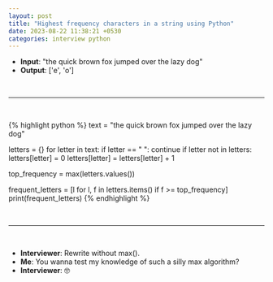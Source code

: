 ```yaml
---
layout: post
title: "Highest frequency characters in a string using Python"
date: 2023-08-22 11:38:21 +0530
categories: interview python
---
```

- **Input**: "the quick brown fox jumped over the lazy dog"
- **Output**: ['e', 'o']
<p>&nbsp;</p><hr/><p>&nbsp;</p>
{% highlight python %}
text = "the quick brown fox jumped over the lazy dog"

letters = {}
for letter in text:
    if letter == " ":
        continue
    if letter not in letters:
        letters[letter] = 0
    letters[letter] = letters[letter] + 1

top_frequency = max(letters.values())

frequent_letters = [l for l, f in letters.items() if f >= top_frequency]
print(frequent_letters)
{% endhighlight %}
<p>&nbsp;</p><hr/><p>&nbsp;</p>

- **Interviewer**: Rewrite without max().
- **Me**: You wanna test my knowledge of such a silly max algorithm? 
- **Interviewer**: 🤓